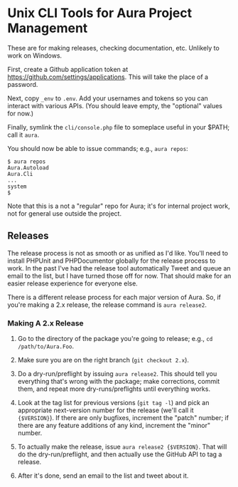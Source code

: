 # Unix CLI Tools for Aura Project Management

These are for making releases, checking documentation, etc. Unlikely to work
on Windows.

First, create a Github application token at
<https://github.com/settings/applications>. This will take the place of a
password.

Next, copy `_env` to `.env`. Add your usernames and tokens so you can interact
with various APIs. (You should leave empty, the "optional" values for now.)

Finally, symlink the `cli/console.php` file to someplace useful in your $PATH;
call it `aura`.

You should now be able to issue commands; e.g., `aura repos`:

    $ aura repos
    Aura.Autoload
    Aura.Cli
    ...
    system
    $

Note that this is a not a "regular" repo for Aura; it's for internal project
work, not for general use outside the project.

## Releases

The release process is not as smooth or as unified as I'd like. You'll need to
install PHPUnit and PHPDocumentor globally for the release process to work.  In
the past I've had the release tool automatically Tweet and queue an email to the
list, but I have turned those off for now. That should make for an easier
release experience for everyone else.

There is a different release process for each major version of Aura. So, if
you're making a 2.x release, the release command is `aura release2`.

### Making A 2.x Release

1. Go to the directory of the package you're going to release; e.g., `cd /path/to/Aura.Foo`.

2. Make sure you are on the right branch (`git checkout 2.x`).

3. Do a dry-run/preflight by issuing `aura release2`.  This should tell you
   everything that's wrong with the package; make corrections, commit them,
   and repeat more dry-runs/preflights until everything works.

4. Look at the tag list for previous versions (`git tag -l`) and pick an
   appropriate next-version number for the release (we'll call it `{$VERSION}`).
   If there are only bugfixes, increment the "patch" number; if there are any
   feature additions of any kind, increment the "minor" number.

5. To actually make the release, issue `aura release2 {$VERSION}`. That will do
   the dry-run/preflight, and then actually use the GitHub API to tag a release.

6. After it's done, send an email to the list and tweet about it.
